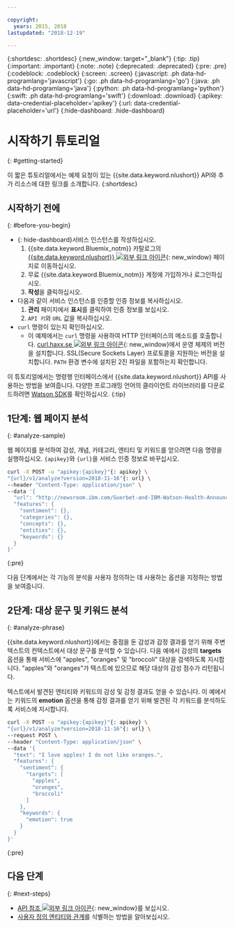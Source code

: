 ```yaml
---

copyright:
  years: 2015, 2018
lastupdated: "2018-12-19"

---
```


{:shortdesc: .shortdesc}
{:new_window: target="_blank"}
{:tip: .tip}
{:important: .important}
{:note: .note}
{:deprecated: .deprecated}
{:pre: .pre}
{:codeblock: .codeblock}
{:screen: .screen}
{:javascript: .ph data-hd-programlang='javascript'}
{:go: .ph data-hd-programlang='go'}
{:java: .ph data-hd-programlang='java'}
{:python: .ph data-hd-programlang='python'}
{:swift: .ph data-hd-programlang='swift'}
{:download: .download}
{:apikey: data-credential-placeholder='apikey'}
{:url: data-credential-placeholder='url'}
{:hide-dashboard: .hide-dashboard}

# 시작하기 튜토리얼
{: #getting-started}

이 짧은 튜토리얼에서는 예제 요청이 있는 {{site.data.keyword.nlushort}} API와 추가 리소스에 대한 링크를 소개합니다.
{:shortdesc}

## 시작하기 전에
{: #before-you-begin}

- {: hide-dashboard}서비스 인스턴스를 작성하십시오.
    1.  {{site.data.keyword.Bluemix_notm}} 카탈로그의 [{{site.data.keyword.nlushort}} ![외부 링크 아이콘](../../icons/launch-glyph.svg "외부 링크 아이콘")](https://{DomainName}/catalog/services/natural-language-understanding){: new_window} 페이지로 이동하십시오.
    2.  무료 {{site.data.keyword.Bluemix_notm}} 계정에 가입하거나 로그인하십시오.
    3.  **작성**을 클릭하십시오.
- 다음과 같이 서비스 인스턴스를 인증할 인증 정보를 복사하십시오.
    1.  **관리** 페이지에서 **표시**를 클릭하여 인증 정보를 보십시오.
    2.  `API 키`와 `URL` 값을 복사하십시오.
- `curl` 명령이 있는지 확인하십시오.
    - 이 예제에서는 `curl` 명령을 사용하여 HTTP 인터페이스의 메소드를 호출합니다. [curl.haxx.se ![외부 링크 아이콘](../../icons/launch-glyph.svg "외부 링크 아이콘")](https://curl.haxx.se/){: new_window}에서 운영 체제의 버전을 설치합니다. SSL(Secure Sockets Layer) 프로토콜을 지원하는 버전을 설치합니다. `PATH` 환경 변수에 설치된 2진 파일을 포함하는지 확인합니다.

이 튜토리얼에서는 명령행 인터페이스에서 {{site.data.keyword.nlushort}} API를 사용하는 방법을 보여줍니다. 다양한 프로그래밍 언어의 클라이언트 라이브러리를 다운로드하려면 [Watson SDK](/docs/services/natural-language-understanding?topic=watson-using-sdks#using-sdks)를 확인하십시오.
{:tip}

## 1단계: 웹 페이지 분석
{: #analyze-sample}

웹 페이지를 분석하여 감성, 개념, 카테고리, 엔티티 및 키워드를 얻으려면 다음 명령을 실행하십시오. <span class="hide-dashboard">`{apikey}`와 `{url}`을 서비스 인증 정보로 바꾸십시오.</span>

```bash
curl -X POST -u "apikey:{apikey}"{: apikey} \
"{url}/v1/analyze?version=2018-11-16"{: url} \
--header "Content-Type: application/json" \
--data '{
  "url": "http://newsroom.ibm.com/Guerbet-and-IBM-Watson-Health-Announce-Strategic-Partnership-for-Artificial-Intelligence-in-Medical-Imaging-Liver",
  "features": {
    "sentiment": {},
    "categories": {},
    "concepts": {},
    "entities": {},
    "keywords": {}
  }
}'
```
{:pre}

다음 단계에서는 각 기능의 분석을 사용자 정의하는 데 사용하는 옵션을 지정하는 방법을 보여줍니다.

## 2단계: 대상 문구 및 키워드 분석
{: #analyze-phrase}

{{site.data.keyword.nlushort}}에서는 중점을 둔 감성과 감정 결과를 얻기 위해 주변 텍스트의 컨텍스트에서 대상 문구를 분석할 수 있습니다. 다음 예에서 감성의 **targets** 옵션을 통해 서비스에 "apples", "oranges" 및 "broccoli" 대상을 검색하도록 지시합니다. "apples"와 "oranges"가 텍스트에 있으므로 해당 대상의 감성 점수가 리턴됩니다.

텍스트에서 발견된 엔티티와 키워드의 감성 및 감정 결과도 얻을 수 있습니다. 이 예에서는 키워드의 **emotion** 옵션을 통해 감정 결과를 얻기 위해 발견된 각 키워드를 분석하도록 서비스에 지시합니다.

```bash
curl -X POST -u "apikey:{apikey}"{: apikey} \
"{url}/v1/analyze?version=2018-11-16"{: url} \
--request POST \
--header "Content-Type: application/json" \
--data '{
  "text": "I love apples! I do not like oranges.",
  "features": {
    "sentiment": {
      "targets": [
        "apples",
        "oranges",
        "broccoli"
      ]
    },
    "keywords": {
      "emotion": true
    }
  }
}'
```
{:pre}

## 다음 단계
{: #next-steps}

- [API 참조 ![외부 링크 아이콘](../../icons/launch-glyph.svg "외부 링크 아이콘")](https://{DomainName}/apidocs/natural-language-understanding){: new_window}를 보십시오.
- [사용자 정의 엔티티와 관계](/docs/services/natural-language-understanding?topic=natural-language-understanding-customizing)를 식별하는 방법을 알아보십시오.
